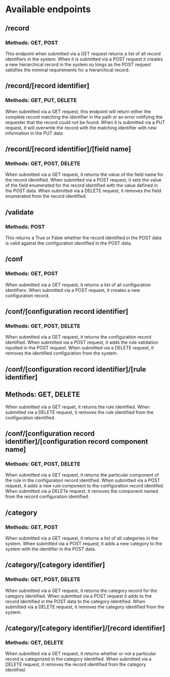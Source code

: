 
# Available endpoints

## /record

### Methods: GET, POST

This endpoint when submitted via a GET request returns a list of all record identifiers in the system. When it is submitted via a POST request it creates a new hierarchical record in the system so longs as the POST request satisfies the minimal requirements for a hierarchical record.

## /record/[record identifier]

### Methods: GET, PUT, DELETE

When submitted  via a GET request, this endpoint will return either the complete record matching the identifier in the path or an error notifying the requester that the record could not be  found. When it is submitted via a PUT request, it will overwrite the record with the matching identifier with new information in the PUT data

## /record/[record identifier]/[field name]

### Methods: GET, POST, DELETE

When submitted via a GET request, it returns the  value of the field name for the record identified. When submitted via a POST request, it sets the value of the field enumerated for the record identified with the value defined in the POST data. When submitted via a DELETE request, it removes the field enumerated from the record identified.

## /validate

### Methods: POST

This returns a True or False whether the record identified in the POST data is valid against the configuration identified in the POST data.

## /conf

###  Methods: GET, POST

When submitted via a GET request, it returns a list of all configuration identifiers. When submitted via a POST request, it creates a new configuration record.

## /conf/[configuration record identifier]

### Methods: GET, POST, DELETE

When submitted via a GET request, it returns the configuration record identified. When submitted via a POST request, it adds the rule validation inputted in the POST request. When submitted via a DELETE request, it removes the identified configuration from the system.

## /conf/[configuration record identifier]/[rule identifier]

## Methods: GET, DELETE

When submitted via a GET requet, it returns the rule identified. When submitted via a DELETE request, it removes the rule identified from the configuration identified.

## /conf/[configuration record identifier]/[configuration record component name]

### Methods: GET, POST, DELETE

When submitted via a GET request, it returns the particular component of the rule in the configuration record identified. When submitted via a POST request, it adds a new rule component to the configuration record identifed. When submitted via a DELETe request, it removes the component named from the record configuration identified.

## /category

### Methods: GET, POST

When submitted via a GET request, it returns a list of all categories in the system. When submitted via a POST request, it adds a new category to the system with the identifier in the POST data.

## /category/[category identifier]

### Methods: GET, POST, DELETE

When submitted via a GET request, it returns the category record for the category identified. When submitted via a POST request it adds to the record identified in the POST data to the category identified. When submitted via a DELETE request, it removes the category identified from the system.

## /category/[category identifier]/[record identifier]

### Methods: GET, DELETE 

When submitted via a GET request, it returns whether or not a particular record is categorized in the category identified. When submitted via a DELETE request, it removes the record identified from the category identified.